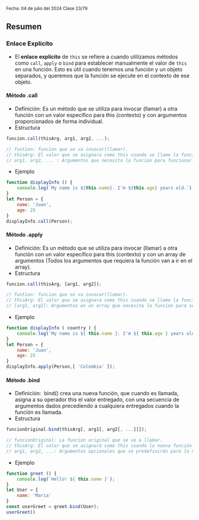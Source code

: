<sub> Fecha: 04 de julio del 2024 </sub>
<sub> Clase 23/79 </sub>
## Resumen
### Enlace Explicito

- El **enlace explícito** de `this` se refiere a cuando utilizamos métodos como `call`, `apply` o `bind` para establecer manualmente el valor de `this` en una función. Esto es útil cuando tenemos una función y un objeto separados, y queremos que la función se ejecute en el contexto de ese objeto.
#### Método .call 

- Definición: Es un método que se utiliza para invocar (llamar) a otra función con un valor específico para this (contexto) y con argumentos proporcionados de forma individual.
- Estructura
```JavaScript
funcion.call(thisArg, arg1, arg2, ...);

// funtion: funcion que se va invocar(llamar).
// thisArg: El valor que se asignara como this cuando se llame la funcion.
// arg1, arg2, ... : Argumentos que necesita la funcion para funcionar.
```
- Ejemplo
```JavaScript
function displayInfo () {
    console.log(`My name is ${this.name}. I'm ${this.age} years old.`)
}
let Person = {
    name: 'Juan',
    age: 25
}
displayInfo.call(Person);
```
#### Método .apply

- Definición: Es un método que se utiliza para invocar (llamar) a otra función con un valor específico para this (contexto) y con un array de argumentos (Todos los argumentos que requiera la función van a ir en el array).
- Estructura
```JavaScript
funcion.call(thisArg, [arg1, arg2]);

// funtion: funcion que se va invocar(llamar).
// thisArg: El valor que se asignara como this cuando se llame la funcion.
// [arg1, arg2]: Argumentos en un array que necesita la funcion para ser ejecutada.
```
- Ejemplo
```JavaScript
function displayInfo ( country ) {
    console.log(`My name is ${ this.name }. I'm ${ this.age } years old. I'm from ${ country }`)
}
let Person = {
    name: 'Juan',
    age: 25
}
displayInfo.apply(Person,[ 'Colombia' ]);
```
#### Método .bind

- Definición:  bind() crea una nueva función, que cuando es llamada, asigna a su operador this el valor entregado, con una secuencia de argumentos dados precediendo a cualquiera entregados cuando la función es llamada.
- Estructura
```JavaScript
funcionOriginal.bind(thisArg[, arg1[, arg2[, ...]]]); 

// funcionOriginal: La función original que se va a llamar. 
// thisArg: El valor que se asignará como this cuando la nueva función sea llamada. 
// arg1, arg2, ...: Argumentos opcionales que se predefinirán para la nueva función.
```
- Ejemplo
```JavaScript
function greet () {
    console.log(`Hello! ${ this.name }`);
}
let User = {
    name: 'Maria'
}
const userGreet = greet.bind(User);
userGreet()
```

